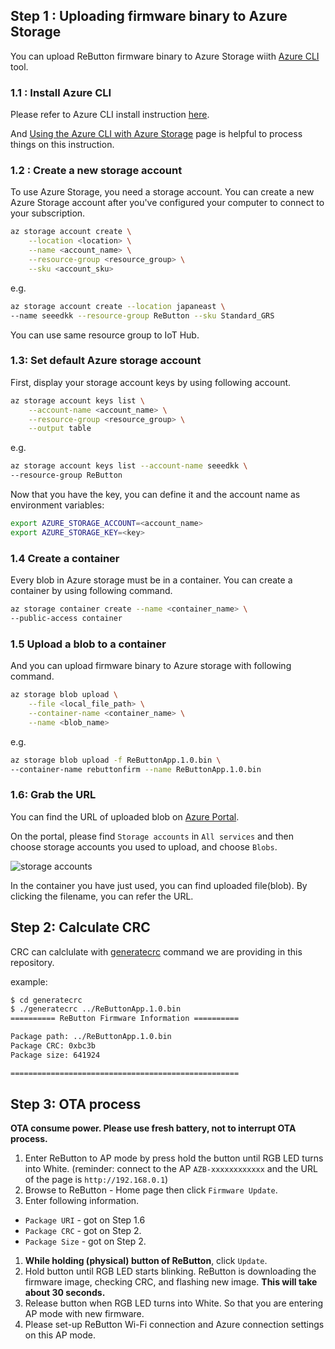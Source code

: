 ## Step 1 : Uploading firmware binary to Azure Storage

You can upload ReButton firmware binary to Azure Storage wiith [Azure CLI](https://docs.microsoft.com/en-us/cli/azure/) tool.

### 1.1 : Install Azure CLI

Please refer to Azure CLI install instruction [here](https://docs.microsoft.com/en-us/cli/azure/install-azure-cli).

And [Using the Azure CLI with Azure Storage](https://docs.microsoft.com/en-us/azure/storage/common/storage-azure-cli) page is helpful to process things on this instruction.

### 1.2 : Create a new storage account

To use Azure Storage, you need a storage account. You can create a new Azure Storage account after you've configured your computer to connect to your subscription.

```bash
az storage account create \
    --location <location> \
    --name <account_name> \
    --resource-group <resource_group> \
    --sku <account_sku>
```
e.g.
```bash
az storage account create --location japaneast \
--name seeedkk --resource-group ReButton --sku Standard_GRS
```
You can use same resource group to IoT Hub.

### 1.3: Set default Azure storage account

First, display your storage account keys by using following account.
```bash
az storage account keys list \
    --account-name <account_name> \
    --resource-group <resource_group> \
    --output table
```
e.g.
```bash
az storage account keys list --account-name seeedkk \
--resource-group ReButton
```

Now that you have the key, you can define it and the account name as environment variables:

```bash
export AZURE_STORAGE_ACCOUNT=<account_name>
export AZURE_STORAGE_KEY=<key>
```

### 1.4 Create a container

Every blob in Azure storage must be in a container. You can create a container by using following command.
```bash
az storage container create --name <container_name> \
--public-access container
```

### 1.5 Upload a blob to a container

And you can upload firmware binary to Azure storage with following command.
```bash
az storage blob upload \
    --file <local_file_path> \
    --container-name <container_name> \
    --name <blob_name>
```
e.g.
```bash
az storage blob upload -f ReButtonApp.1.0.bin \
--container-name rebuttonfirm --name ReButtonApp.1.0.bin
```

### 1.6: Grab the URL

You can find the URL of uploaded blob on [Azure Portal](https://portal.azure.com).

On the portal, please find `Storage accounts` in `All services` and then choose storage accounts you used to upload, and choose `Blobs`.

![storage accounts](img/storage_accounts.png)

In the container you have just used, you can find uploaded file(blob). By clicking the filename, you can refer the URL.

## Step 2: Calculate CRC

CRC can calclulate with [generatecrc](https://github.com/SeeedJP/ReButton/tree/master/tools/generatecrc) command we are providing in this repository.

example:
```bash
$ cd generatecrc
$ ./generatecrc ../ReButtonApp.1.0.bin
========== ReButton Firmware Information ==========

Package path: ../ReButtonApp.1.0.bin
Package CRC: 0xbc3b
Package size: 641924

===================================================
```

## Step 3: OTA process

**OTA consume power. Please use fresh battery, not to interrupt OTA process.**

1. Enter ReButton to AP mode by press hold the button until RGB LED turns into White. 
   (reminder: connect to the AP `AZB-xxxxxxxxxxxx` and the URL of the page is `http://192.168.0.1`)
1. Browse to ReButton - Home page then click `Firmware Update`.
1. Enter following information.
  - `Package URI` - got on Step 1.6
  - `Package CRC` - got on Step 2.
  - `Package Size` - got on Step 2.
1. **While holding (physical) button of ReButton**, click `Update`.
1. Hold button until RGB LED starts blinking. ReButton is downloading the firmware image, checking CRC, and flashing new image. **This will take about 30 seconds.**
1. Release button when RGB LED turns into White. So that you are entering AP mode with new firmware.
1. Please set-up ReButton Wi-Fi connection and Azure connection settings on this AP mode.
